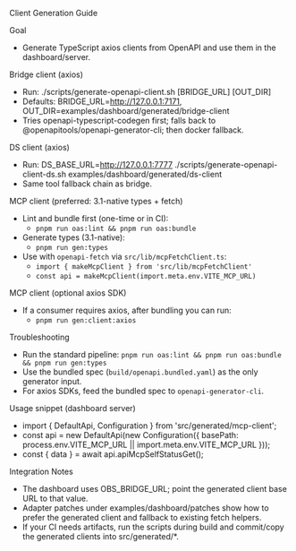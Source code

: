 Client Generation Guide

Goal
- Generate TypeScript axios clients from OpenAPI and use them in the dashboard/server.

Bridge client (axios)
- Run: ./scripts/generate-openapi-client.sh [BRIDGE_URL] [OUT_DIR]
- Defaults: BRIDGE_URL=http://127.0.0.1:7171, OUT_DIR=examples/dashboard/generated/bridge-client
- Tries openapi-typescript-codegen first; falls back to @openapitools/openapi-generator-cli; then docker fallback.

DS client (axios)
- Run: DS_BASE_URL=http://127.0.0.1:7777 ./scripts/generate-openapi-client-ds.sh examples/dashboard/generated/ds-client
- Same tool fallback chain as bridge.

MCP client (preferred: 3.1-native types + fetch)
- Lint and bundle first (one-time or in CI):
  - `pnpm run oas:lint && pnpm run oas:bundle`
- Generate types (3.1-native):
  - `pnpm run gen:types`
- Use with `openapi-fetch` via `src/lib/mcpFetchClient.ts`:
  - `import { makeMcpClient } from 'src/lib/mcpFetchClient'`
  - `const api = makeMcpClient(import.meta.env.VITE_MCP_URL)`

MCP client (optional axios SDK)
- If a consumer requires axios, after bundling you can run:
  - `pnpm run gen:client:axios`

Troubleshooting
- Run the standard pipeline: `pnpm run oas:lint && pnpm run oas:bundle && pnpm run gen:types`
- Use the bundled spec (`build/openapi.bundled.yaml`) as the only generator input.
- For axios SDKs, feed the bundled spec to `openapi-generator-cli`.

Usage snippet (dashboard server)
- import { DefaultApi, Configuration } from 'src/generated/mcp-client';
- const api = new DefaultApi(new Configuration({ basePath: process.env.VITE_MCP_URL || import.meta.env.VITE_MCP_URL }));
- const { data } = await api.apiMcpSelfStatusGet();

Integration Notes
- The dashboard uses OBS_BRIDGE_URL; point the generated client base URL to that value.
- Adapter patches under examples/dashboard/patches show how to prefer the generated client and fallback to existing fetch helpers.
- If your CI needs artifacts, run the scripts during build and commit/copy the generated clients into src/generated/*.
